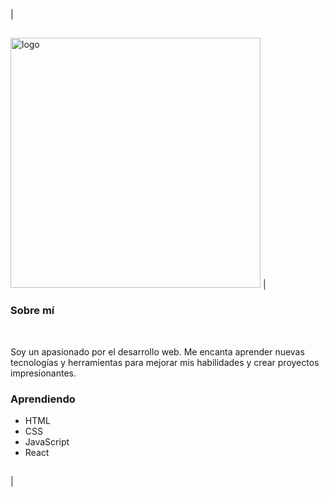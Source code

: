| <h2></h2><img src="https://probot.media/AtP5iUW8Xg.png" alt="logo" width="400"/> | <h3>Sobre mí</h3><br><p>Soy un apasionado por el desarrollo web. Me encanta aprender nuevas tecnologías y herramientas para mejorar mis habilidades y crear proyectos impresionantes.</p><h3>Aprendiendo</h3><ul><li>HTML</li><li>CSS</li><li>JavaScript</li><li>React</li></ul><h2></h2> |
